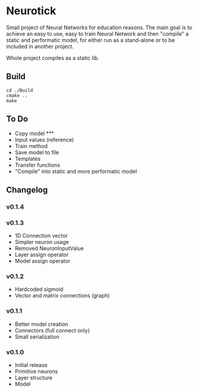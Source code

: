 # Neurotick

Small project of Neural Networks for education reasons. The main goal is to achieve an easy to use, easy to train Neural Network and then "compile" a static and performatic model, for either run as a stand-alone or to be included in another project.

Whole project compiles as a static lib.

## Build

```
cd ./Build
cmake ..
make
```

## To Do

- Copy model ***
- Input values (reference)
- Train method
- Save model to file
- Templates
- Transfer functions
- "Compile" into static and more performatic model

## Changelog

### v0.1.4

### v0.1.3

- 1D Connection vector
- Simpler neuron usage
- Removed NeuronInputValue
- Layer assign operator
- Model assign operator

### v0.1.2

- Hardcoded sigmoid
- Vector and matrix connections (graph)

### v0.1.1

- Better model creation
- Connectors (full connect only)
- Small serialization

### v0.1.0

- Initial release
- Primitive neurons
- Layer structure
- Model